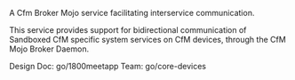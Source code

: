 A Cfm Broker Mojo service facilitating interservice communication.

This service provides support for bidirectional communication of Sandboxed CfM specific system services on CfM devices, through the CfM Mojo Broker Daemon.

Design Doc: go/1800meetapp
Team: go/core-devices
